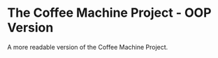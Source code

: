 The Coffee Machine Project - OOP Version
========================================

A more readable version of the Coffee Machine Project.